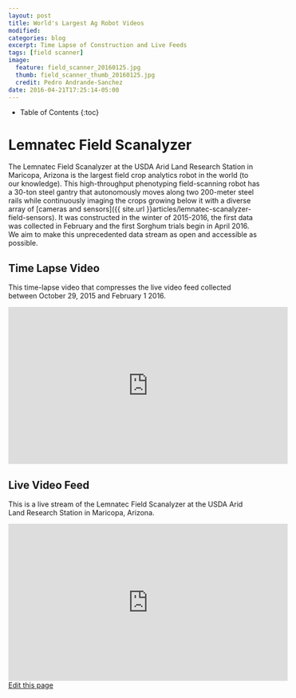 ```yaml
---
layout: post
title: World's Largest Ag Robot Videos
modified:
categories: blog
excerpt: Time Lapse of Construction and Live Feeds 
tags: [field scanner]
image:
  feature: field_scanner_20160125.jpg
  thumb: field_scanner_thumb_20160125.jpg
  credit: Pedro Andrande-Sanchez
date: 2016-04-21T17:25:14-05:00
---
```



* Table of Contents
{:toc}

# Lemnatec Field Scanalyzer

The Lemnatec Field Scanalyzer at the USDA Arid Land Research Station in Maricopa, Arizona is the largest field crop analytics robot in the world (to our knowledge).
This high-throughput phenotyping field-scanning robot has a 30-ton steel gantry that autonomously moves along two 200-meter steel rails while continuously imaging the crops growing below it with a diverse array of [cameras and sensors]({{ site.url }}articles/lemnatec-scanalyzer-field-sensors).
It was constructed in the winter of 2015-2016, the first data was collected in February and the first Sorghum trials begin in April 2016. 
We aim to make this unprecedented data stream as open and accessible as possible.

## Time Lapse Video

This time-lapse video that compresses the live video feed collected between October 29, 2015 and February 1 2016.


<iframe width="560" height="315" src="https://www.youtube.com/embed/toGI744gyww?rel=0&amp;showinfo=0" frameborder="0" allowfullscreen></iframe>


## Live Video Feed

This is a live stream of the Lemnatec Field Scanalyzer at the USDA Arid Land Research Station in Maricopa, Arizona.  


<iframe width="560" height="315" src="https://www.youtube-nocookie.com/embed/Pp6IdkPtFC8?rel=0" frameborder="0" allowfullscreen></iframe>

<div class="actions">
  <a href="{{site.github.repository_url}}/edit/master/{{ page.path }}">Edit this page</a>
</div>

